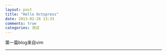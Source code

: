 ```yaml
---
layout: post
title: "Hello Octopress"
date: 2013-02-26 13:33
comments: true
categories: 测试 
---
```

第一篇blog来自vim

---
